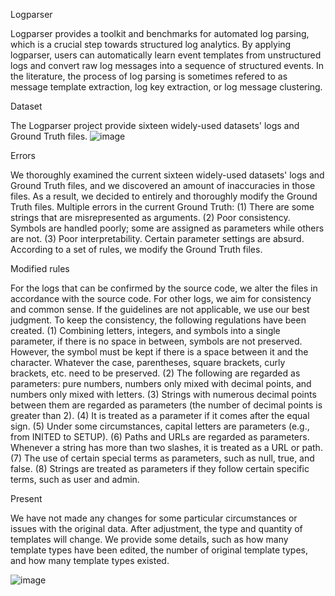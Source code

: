 Logparser

Logparser provides a toolkit and benchmarks for automated log parsing, which is a crucial step towards structured log analytics. By applying logparser, users can automatically learn event templates from unstructured logs and convert raw log messages into a sequence of structured events. In the literature, the process of log parsing is sometimes refered to as message template extraction, log key extraction, or log message clustering.

Dataset

The Logparser project provide sixteen widely-used datasets' logs and Ground Truth files.
![image](https://user-images.githubusercontent.com/24251293/215424237-30ef81df-d123-4d5b-8daf-bf0713a3c50d.png)

Errors

We thoroughly examined the current sixteen widely-used datasets' logs and Ground Truth files, and we discovered an amount of inaccuracies in those files. As a result, we decided to entirely and thoroughly modify the Ground Truth files.
Multiple errors in the current Ground Truth: (1) There are some strings that are misrepresented as arguments. (2) Poor consistency. Symbols are handled poorly; some are assigned as parameters while others are not. (3) Poor interpretability. Certain parameter settings are absurd. According to a set of rules, we modify the Ground Truth files. 

Modified rules

For the logs that can be confirmed by the source code, we alter the files in accordance with the source code. For other logs, we aim for consistency and common sense. If the guidelines are not applicable, we use our best judgment. To keep the consistency, the following regulations have been created. 
(1) Combining letters, integers, and symbols into a single parameter, if there is no space in between, symbols are not preserved. However, the symbol must be kept if there is a space between it and the character. Whatever the case, parentheses, square brackets, curly brackets, etc. need to be preserved. 
(2) The following are regarded as parameters: pure numbers, numbers only mixed with decimal points, and numbers only mixed with letters. 
(3) Strings with numerous decimal points between them are regarded as parameters (the number of decimal points is greater than 2). 
(4) It is treated as a parameter if it comes after the equal sign. 
(5) Under some circumstances, capital letters are parameters (e.g., from INITED to SETUP). 
(6) Paths and URLs are regarded as parameters. Whenever a string has more than two slashes, it is treated as a URL or path. 
(7) The use of certain special terms as parameters, such as null, true, and false. 
(8) Strings are treated as parameters if they follow certain specific terms, such as user and admin.

Present

We have not made any changes for some particular circumstances or issues with the original data. After adjustment, the type and quantity of templates will change. We provide some details, such as how many template types have been edited, the number of original template types, and how many template types existed.

![image](https://user-images.githubusercontent.com/24251293/215428722-941099bc-799c-4f22-bbdd-d2b423b270f8.png)


